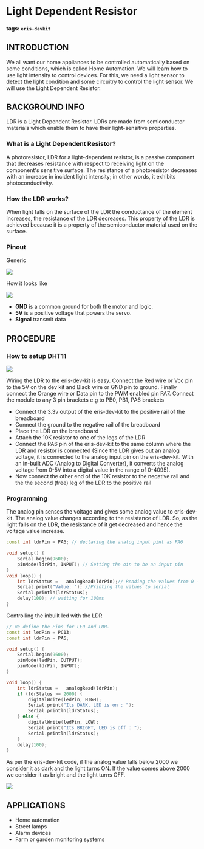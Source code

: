 # Light Dependent Resistor

#### tags: `eris-devkit`

## INTRODUCTION

We all want our home appliances to be controlled automatically based on some conditions, which is called Home Automation. We will learn how to use light intensity to control devices. For this, we need a light sensor to detect the light condition and some circuitry to control the light sensor. We will use the Light Dependent Resistor.

## BACKGROUND INFO

LDR is a Light Dependent Resistor. LDRs are made from semiconductor materials which enable them to have their light-sensitive properties.

### What is a Light Dependent Resistor?

A photoresistor, LDR for a light-dependent resistor, is a passive component that decreases resistance with respect to receiving light on the component's sensitive surface. The resistance of a photoresistor decreases with an increase in incident light intensity; in other words, it exhibits photoconductivity.

### How the LDR works?

When light falls on the surface of the LDR the conductance of the element increases, the resistance of the LDR decreases. This property of the LDR is achieved because it is a property of the semiconductor material used on the surface.

### Pinout

Generic

![](https://i.imgur.com/ExTQzjt.png)

How it looks like

![](https://i.imgur.com/46eWuFM.jpg)

* **GND** is a common ground for both the motor and logic.
* **5V** is a positive voltage that powers the servo.
* **Signal** transmit data

## PROCEDURE

### How to setup DHT11

![](https://i.imgur.com/gGia4LK.png)

Wiring the LDR to the eris-dev-kit is easy. Connect the Red wire or Vcc pin to the 5V on the dev kit and Black wire or GND pin to ground. Finally connect the Orange wire or Data pin to the PWM enabled pin PA7. Connect the module to any 3 pin brackets e.g to PB0, PB1, PA6 brackets

* Connect the 3.3v output of the eris-dev-kit to the positive rail of the breadboard
* Connect the ground to the negative rail of the breadboard
* Place the LDR on the breadboard
* Attach the 10K resistor to one of the legs of the LDR
* Connect the PA6 pin of the eris-dev-kit to the same column where the LDR and resistor is connected \(Since the LDR gives out an analog voltage, it is connected to the analog input pin on the eris-dev-kit. With an in-built ADC \(Analog to Digital Converter\), it converts the analog voltage from 0-5V into a digital value in the range of 0-4095\).
* Now connect the other end of the 10K resistor to the negative rail and the the second \(free\) leg of the LDR to the positive rail

### Programming

The analog pin senses the voltage and gives some analog value to eris-dev-kit. The analog value changes according to the resistance of LDR. So, as the light falls on the LDR, the resistance of it get decreased and hence the voltage value increase.

```cpp
const int ldrPin = PA6; // declaring the analog input pint as PA6

void setup() {
    Serial.begin(9600);
    pinMode(ldrPin, INPUT); // Setting the oin to be an input pin
}
void loop() {
    int ldrStatus =   analogRead(ldrPin);// Reading the values from 0 - 4095
    Serial.print("Value: "); //Printing the values to serial
    Serial.println(ldrStatus);
    delay(100); // waiting for 100ms
}
```

Controlling the inbuilt led with the LDR

```cpp
// We define the Pins for LED and LDR.
const int ledPin = PC13;
const int ldrPin = PA6;

void setup() {
    Serial.begin(9600);
    pinMode(ledPin, OUTPUT);
    pinMode(ldrPin, INPUT);
}

void loop() {
    int ldrStatus =   analogRead(ldrPin);
    if (ldrStatus >= 2000) {
        digitalWrite(ledPin, HIGH);
        Serial.print("Its DARK, LED is on : ");
        Serial.println(ldrStatus);
    } else {
        digitalWrite(ledPin, LOW);
        Serial.print("Its BRIGHT, LED is off : ");
        Serial.println(ldrStatus);
    }
    delay(100);
}
```

As per the eris-dev-kit code, if the analog value falls below 2000 we consider it as dark and the light turns ON. If the value comes above 2000 we consider it as bright and the light turns OFF.

![](https://i.imgur.com/5EJQfHl.jpg)

## APPLICATIONS

* Home automation
* Street lamps
* Alarm devices
* Farm or garden monitoring systems

